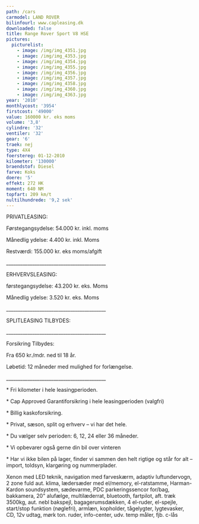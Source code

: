 ```yaml
---
path: /cars
carmodel: LAND ROVER
bilinfourl: www.capleasing.dk
downloaded: false
title: Range Rover Sport V8 HSE
pictures:
  picturelist:
    - image: /img/img_4351.jpg
    - image: /img/img_4353.jpg
    - image: /img/img_4354.jpg
    - image: /img/img_4355.jpg
    - image: /img/img_4356.jpg
    - image: /img/img_4357.jpg
    - image: /img/img_4358.jpg
    - image: /img/img_4360.jpg
    - image: /img/img_4363.jpg
year: '2010'
monthlycost: '3954'
firstcost: '49000'
value: 160000 kr. eks moms
volume: '3,8'
cylindre: '32'
ventiler: '32'
gear: '6'
traek: nej
type: 4X4
foerstereg: 01-12-2010
kilometer: '130000'
braendstof: Diesel
farve: Koks
doere: '5'
effekt: 272 HK
moment: 640 NM
topfart: 209 km/t
nultilhundrede: '9,2 sek'
---
```

PRIVATLEASING:

Førstegangsydelse: 54.000 kr. inkl. moms

 Månedlig ydelse: 4.400 kr. inkl. Moms

Restværdi: 155.000 kr. eks moms/afgift

\_\_\_\_\_\_\_\_\_\_\_\_\_\_\_\_\_\_\_\_\_\_\_\_\_\_\_\_\_\_\_\_\_\_\_\_\_\_\_\_\_\_

ERHVERVSLEASING:

førstegangsydelse: 43.200 kr. eks. Moms 

Månedlig ydelse: 3.520 kr. eks. Moms

\_\_\_\_\_\_\_\_\_\_\_\_\_\_\_\_\_\_\_\_\_\_\_\_\_\_\_\_\_\_\_\_\_\_\_\_\_\_\_\_\_\_

SPLITLEASING TILBYDES:

\_\_\_\_\_\_\_\_\_\_\_\_\_\_\_\_\_\_\_\_\_\_\_\_\_\_\_\_\_\_\_\_\_\_\_\_\_\_\_\_\_\_

Forsikring Tilbydes:

Fra 650 kr./mdr. ned til 18 år. 

Løbetid: 12 måneder med mulighed for forlængelse.

\_\_\_\_\_\_\_\_\_\_\_\_\_\_\_\_\_\_\_\_\_\_\_\_\_\_\_\_\_\_\_\_\_\_\_\_\_\_\_\_\_\_

\* Fri kilometer i hele leasingperioden.

\* Cap Approved Garantiforsikring i hele leasingperioden (valgfri)

\* Billig kaskoforsikring.

\* Privat, sæson, split og erhverv – vi har det hele.

\* Du vælger selv perioden: 6, 12, 24 eller 36 måneder.

\* Vi opbevarer også gerne din bil over vinteren

\* Har vi ikke bilen på lager, finder vi sammen den helt rigtige og står for alt – import, toldsyn, klargøring og nummerplader.



Xenon med LED teknik, navigation med farveskærm, adaptiv luftundervogn, 2 zone fuld aut. klima, lædersæder med el/memory, el-ratstamme, Harman-Kardon soundsystem, sædevarme, PDC parkeringssencor for/bag, bakkamera, 20" alufælge, multilæderrat, bluetooth, fartpilot, aft. træk 3500kg, aut. nebl bakspejl, bagagerumsdækken, 4 el-ruder, el-spejle, start/stop funktion (nøglefri), armlæn, kopholder, tågelygter, lygtevasker, CD, 12v udtag, mørk ton. ruder, info-center, udv. temp måler, fjb. c-lås
